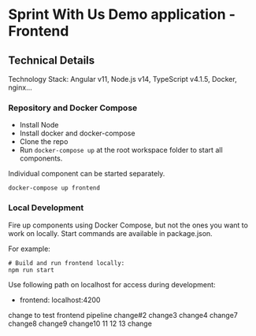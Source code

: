 # Sprint With Us Demo application - Frontend


## Technical Details

Technology Stack: Angular v11, Node.js v14, TypeScript v4.1.5, Docker, nginx...

### Repository and Docker Compose
- Install Node
- Install docker and docker-compose
- Clone the repo
- Run `docker-compose up` at the root workspace folder to start all components.

Individual component can be started separately.

```
docker-compose up frontend
```

### Local Development
Fire up components using Docker Compose, but not the ones you want to work on locally.  Start commands are available in package.json.

For example:
```
# Build and run frontend locally:
npm run start
```
Use following path on localhost for access during development:

- frontend: localhost:4200

change to test frontend pipeline
change#2
change3
change4
change7
change8
change9
change10
11
12
13
change
